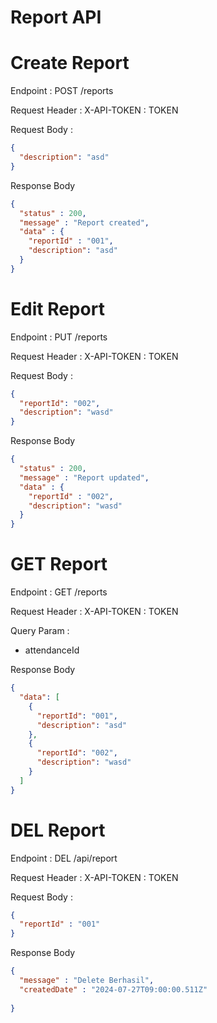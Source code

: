 # Report API

# Create Report
Endpoint : POST /reports

Request Header :
X-API-TOKEN : TOKEN

Request Body :

```json
{
  "description": "asd"
}
```

Response Body
```json
{
  "status" : 200,
  "message" : "Report created",
  "data" : {
    "reportId" : "001",
    "description": "asd"
  }
}
```


# Edit Report
Endpoint : PUT /reports

Request Header :
X-API-TOKEN : TOKEN

Request Body :
```json
{
  "reportId": "002",
  "description": "wasd"
}
```

Response Body

```json
{
  "status" : 200,
  "message" : "Report updated",
  "data" : {
    "reportId" : "002",
    "description": "wasd"
  }
}
```

# GET Report
Endpoint : GET /reports

Request Header :
X-API-TOKEN : TOKEN

Query Param :
- attendanceId


Response Body
```json
{
  "data": [
    {
      "reportId": "001",
      "description": "asd"
    },
    {
      "reportId": "002",
      "description": "wasd"
    }
  ]
}
```


# DEL Report
Endpoint : DEL /api/report

Request Header :
X-API-TOKEN : TOKEN

Request Body :

```json
{
  "reportId" : "001"
}
```

Response Body
```json
{
  "message" : "Delete Berhasil",
  "createdDate" : "2024-07-27T09:00:00.511Z"
  
}
```